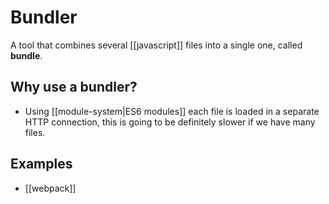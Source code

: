 # Bundler
A tool that combines several [[javascript]] files into a single one, called **bundle**.

## Why use a bundler?
* Using [[module-system|ES6 modules]] each file is loaded in a separate HTTP connection, this is going to be definitely slower if we have many files.

## Examples
* [[webpack]]
